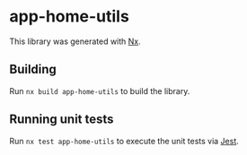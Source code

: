 # app-home-utils

This library was generated with [Nx](https://nx.dev).

## Building

Run `nx build app-home-utils` to build the library.

## Running unit tests

Run `nx test app-home-utils` to execute the unit tests via [Jest](https://jestjs.io).
